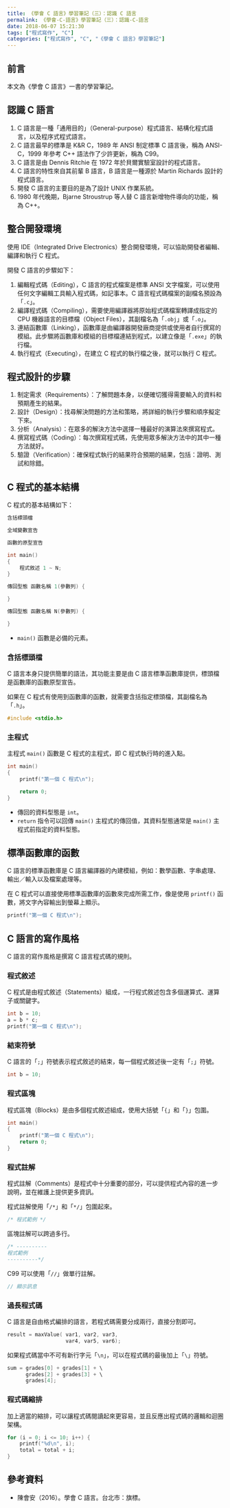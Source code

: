 ```yaml
---
title: 《學會 C 語言》學習筆記（三）：認識 C 語言
permalink: 《學會-C-語言》學習筆記（三）：認識-C-語言
date: 2018-06-07 15:21:30
tags: ["程式寫作", "C"]
categories: ["程式寫作", "C", "《學會 C 語言》學習筆記"]
---
```


## 前言

本文為《學會 C 語言》一書的學習筆記。

## 認識 C 語言

1. C 語言是一種「通用目的」（General-purpose）程式語言、結構化程式語言，以及程序式程式語言。
2. C 語言最早的標準是 K&R C，1989 年 ANSI 制定標準 C 語言後，稱為 ANSI-C，1999 年參考 C++ 語法作了少許更新，稱為 C99。
3. C 語言是由 Dennis Ritchie 在 1972 年於貝爾實驗室設計的程式語言。
4. C 語言的特性來自其前輩 B 語言，B 語言是一種源於 Martin Richards 設計的程式語言。
5. 開發 C 語言的主要目的是為了設計 UNIX 作業系統。
6. 1980 年代晚期，Bjarne Stroustrup 等人替 C 語言新增物件導向的功能，稱為 C++。

## 整合開發環境

使用 IDE（Integrated Drive Electronics）整合開發環境，可以協助開發者編輯、編譯和執行 C 程式。

開發 C 語言的步驟如下：

1. 編輯程式碼（Editing），C 語言的程式檔案是標準 ANSI 文字檔案，可以使用任何文字編輯工具輸入程式碼，如記事本。C 語言程式碼檔案的副檔名預設為「`.c`」。
2. 編譯程式碼（Compiling），需要使用編譯器將原始程式碼檔案轉譯成指定的 CPU 機器語言的目標檔（Object Files），其副檔名為「`.obj`」或「`.o`」。
3. 連結函數庫（Linking），函數庫是由編譯器開發廠商提供或使用者自行撰寫的模組。此步驟將函數庫和模組的目標檔連結到程式，以建立像是「`.exe`」的執行檔。
4. 執行程式（Executing），在建立 C 程式的執行檔之後，就可以執行 C 程式。

## 程式設計的步驟

1. 制定需求（Requirements）：了解問題本身，以便確切獲得需要輸入的資料和預期產生的結果。
2. 設計（Design）：找尋解決問題的方法和策略，將詳細的執行步驟和順序擬定下來。
3. 分析（Analysis）：在眾多的解決方法中選擇一種最好的演算法來撰寫程式。
4. 撰寫程式碼（Coding）：每次撰寫程式碼，先使用眾多解決方法中的其中一種方法就好。
5. 驗證（Verification）：確保程式執行的結果符合預期的結果，包括：證明、測試和除錯。

## C 程式的基本結構

C 程式的基本結構如下：

```C
含括標頭檔

全域變數宣告

函數的原型宣告

int main()
{
    程式敘述 1 ~ N;
}

傳回型態 函數名稱 1(參數列) {

}

傳回型態 函數名稱 N(參數列) {

}
```

- `main()` 函數是必備的元素。

### 含括標頭檔

C 語言本身只提供簡單的語法，其功能主要是由 C 語言標準函數庫提供，標頭檔是函數庫的函數原型宣告。

如果在 C 程式有使用到函數庫的函數，就需要含括指定標頭檔，其副檔名為「`.h`」。

```C
#include <stdio.h>
```

### 主程式

主程式 `main()` 函數是 C 程式的主程式，即 C 程式執行時的進入點。

```C
int main()
{
    printf("第一個 C 程式\n");

    return 0;
}
```

- 傳回的資料型態是 `int`。
- `return` 指令可以回傳 `main()` 主程式的傳回值，其資料型態通常是 `main()` 主程式前指定的資料型態。

## 標準函數庫的函數

C 語言的標準函數庫是 C 語言編譯器的內建模組，例如：數學函數、字串處理、輸出／輸入以及檔案處理等。

在 C 程式可以直接使用標準函數庫的函數來完成所需工作，像是使用 `printf()` 函數，將文字內容輸出到螢幕上顯示。

```C
printf("第一個 C 程式\n");
```

## C 語言的寫作風格

C 語言的寫作風格是撰寫 C 語言程式碼的規則。

### 程式敘述

C 程式是由程式敘述（Statements）組成，一行程式敘述包含多個運算式、運算子或關鍵字。

```C
int b = 10;
a = b * c;
printf("第一個 C 程式\n");
```

### 結束符號

C 語言的「`;`」符號表示程式敘述的結束，每一個程式敘述後一定有「`;`」符號。

```C
int b = 10;
```

### 程式區塊

程式區塊（Blocks）是由多個程式敘述組成，使用大括號「`{`」和「`}`」包圍。

```C
int main()
{
    printf("第一個 C 程式\n");
    return 0;
}
```

### 程式註解

程式註解（Comments）是程式中十分重要的部分，可以提供程式內容的進一步說明，並在維護上提供更多資訊。

程式註解使用「`/*`」和「`*/`」包圍起來。

```C
/* 程式範例 */
```

區塊註解可以跨過多行。

```C
/* ----------
程式範例
----------*/
```

C99 可以使用「`//`」做單行註解。

```C
// 顯示訊息
```

### 過長程式碼

C 語言是自由格式編排的語言，若程式碼需要分成兩行，直接分割即可。

```C
result = maxValue( var1, var2, var3,
                   var4, var5, var6);
```

如果程式碼當中不可有新行字元「`\n`」，可以在程式碼的最後加上「`\`」符號。

```C
sum = grades[0] + grades[1] + \
      grades[2] + grades[3] + \
      grades[4];
```

### 程式碼縮排

加上適當的縮排，可以讓程式碼閱讀起來更容易，並且反應出程式碼的邏輯和迴圈架構。

```C
for (i = 0; i <= 10; i++) {
    printf("%d\n", i);
    total = total + i;
}
```

## 參考資料

- 陳會安（2016）。學會 C 語言。台北市：旗標。
